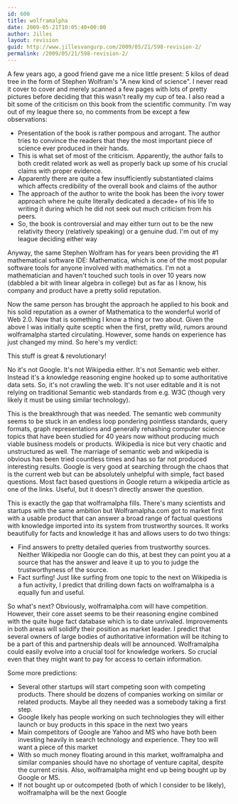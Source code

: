 ```yaml
---
id: 600
title: wolframalpha
date: 2009-05-21T10:05:40+00:00
author: Jilles
layout: revision
guid: http://www.jillesvangurp.com/2009/05/21/598-revision-2/
permalink: /2009/05/21/598-revision-2/
---
```

A few years ago, a good friend gave me a nice little present: 5 kilos of dead tree in the form of Stephen Wolfram's "A new kind of science". I never read it cover to cover and merely scanned a few pages with lots of pretty pictures before deciding that this wasn't really my cup of tea. I also read a bit some of the criticism on this book from the scientific community. I'm way out of my league there so, no comments from be except a few observations:
<ul>
	<li>Presentation of the book is rather pompous and arrogant. The author tries to convince the readers that they the most important piece of science ever produced in their hands.</li>
	<li>This is what set of most of the criticism. Apparently, the author fails to both credit related work as well as properly back up some of his crucial claims with proper evidence.</li>
	<li>Apparently there are quite a few insufficiently substantiated claims which affects credibility of the overall book and claims of the author</li>
	<li>The approach of the author to write the book has been the ivory tower approach where he quite literally dedicated a decade+ of his life to writing it during which he did not seek out much criticism from his peers.</li>
	<li>So, the book is controversial and may either turn out to be the new relativity theory (relatively speaking) or a genuine dud. I'm out of my league deciding either way</li>
</ul>

Anyway, the same Stephen Wolfram has for years been providing the #1 mathematical software IDE: Mathematica, which is one of the most popular software tools for anyone involved with mathematics. I'm not a mathematician and haven't touched such tools in over 10 years now (dabbled a bit with linear algebra in college) but as far as I know, his company and product have a pretty solid reputation.

Now the same person has brought the approach he applied to his book and his solid reputation as a owner of Mathematica to the wonderful world of Web 2.0. Now that is something I know a thing or two about. Given the above I was initially quite sceptic when the first, pretty wild, rumors around wolframalpha started circulating. However, some hands on experience has just changed my mind. So here's my verdict:

This stuff is great & revolutionary!

No it's not Google. It's not Wikipedia either. It's not Semantic web either. Instead it's a knowledge reasoning engine hooked up to some authoritative data sets. So, it's not crawling the web. It's not user editable and it is not relying on traditional Semantic web standards from e.g. W3C (though very likely it must be using similar technology).

This is the breakthrough that was needed. The semantic web community seems to be stuck in an endless loop pondering pointless standards, query formats, graph representations and generally rehashing computer science topics that have been studied for 40 years now without producing much viable business models or products. Wikipedia is nice but very chaotic and unstructured as well. The marriage of semantic web and wikipedia is obvious has been tried countless times and has so far not produced interesting results. Google is very good at searching through the chaos that is the current web but can be absolutely unhelpful with simple, fact based questions. Most fact based questions in Google return a wikipedia article as one of the links. Useful, but it doesn't directly answer the question.

This is exactly the gap that wolframalpha fills. There's many scientists and startups with the same ambition but Wolframalpha.com got to market first with a usable product that can answer a broad range of factual questions with knowledge imported into its system from trustworthy sources. It works beautifully for facts and knowledge it has and allows users to do two things:

<ul>
	<li>Find answers to pretty detailed queries from trustworthy sources. Neither Wikipedia nor Google can do this, at best they can point you at a source that has the answer and leave it up to you to judge the trustworthyness of the source.</li>
	<li>Fact surfing! Just like surfing from one topic to the next on Wikipedia is a fun activity, I predict that drilling down facts on wolframalpha is a equally fun and useful.</li>
</ul>

So what's next? Obviously, wolframalpha.com will have competition. However, their core asset seems to be their reasoning engine combined with the quite huge fact database which is to date unrivaled. Improvements in both areas will solidify their position as market leader. I predict that several owners of large bodies of authoritative information will be itching to be a part of this and partnership deals will be announced. Wolframalpha could easily evolve into a crucial tool for knowledge workers. So crucial even that they might want to pay for access to certain information.

Some more predictions:
<ul>
	<li>Several other startups will start competing soon with competing products. There should be dozens of companies working on similar or related products. Maybe all they needed was a somebody taking a first step.</li>
	<li>Google likely has people working on such technologies they will either launch or buy products in this space in the next two years</li>
	<li>Main competitors of Google are Yahoo and MS who have both been investing heavily in search technology and experience. They too will want a piece of this market</li>
	<li>With so much money floating around in this market, wolframalpha and similar companies should have no shortage of venture capital, despite the current crisis. Also, wolframalpha might end up being bought up by Google or MS.</li> 
	<li>If not bought up or outcompeted (both of which I consider to be likely), wolframalpha will be the next Google</li>
</ul>



